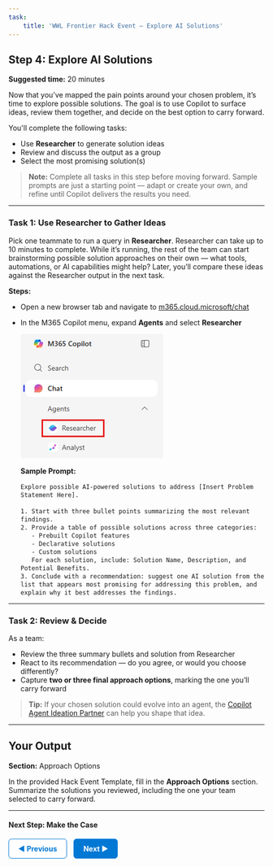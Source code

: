 ```yaml
---
task:
    title: 'WWL Frontier Hack Event – Explore AI Solutions'
---
```


## Step 4: Explore AI Solutions  

**Suggested time:** 20 minutes  

Now that you’ve mapped the pain points around your chosen problem, it’s time to explore possible solutions. The goal is to use Copilot to surface ideas, review them together, and decide on the best option to carry forward.  

You'll complete the following tasks:  

- Use **Researcher** to generate solution ideas  
- Review and discuss the output as a group  
- Select the most promising solution(s)

> **Note:** Complete all tasks in this step before moving forward. Sample prompts are just a starting point — adapt or create your own, and refine until Copilot delivers the results you need.

---

### Task 1: Use Researcher to Gather Ideas  

Pick one teammate to run a query in **Researcher**. Researcher can take up to 10 minutes to complete. While it’s running, the rest of the team can start brainstorming possible solution approaches on their own — what tools, automations, or AI capabilities might help? Later, you’ll compare these ideas against the Researcher output in the next task.

**Steps:**

- Open a new browser tab and navigate to <a href="https://m365.cloud.microsoft/chat" target="_blank">m365.cloud.microsoft/chat</a>
- In the M365 Copilot menu, expand **Agents** and select **Researcher**  

    ![Screenshot showing Researcher selected in M365 Copilot menu.](../Labs/Media/researcher.png)  

    **Sample Prompt:**  

    ```text
    Explore possible AI-powered solutions to address [Insert Problem Statement Here].  

    1. Start with three bullet points summarizing the most relevant findings.  
    2. Provide a table of possible solutions across three categories:  
       - Prebuilt Copilot features  
       - Declarative solutions  
       - Custom solutions  
       For each solution, include: Solution Name, Description, and Potential Benefits.  
    3. Conclude with a recommendation: suggest one AI solution from the list that appears most promising for addressing this problem, and explain why it best addresses the findings.
    ```  

---

### Task 2: Review & Decide  

As a team:  

- Review the three summary bullets and solution from Researcher  
- React to its recommendation — do you agree, or would you choose differently?  
- Capture **two or three final approach options**, marking the one you’ll carry forward  

> **Tip:** If your chosen solution could evolve into an agent, the <a href="https://aka.ms/2025jul-agentideation-engage" target="_blank">Copilot Agent Ideation Partner</a> can help you shape that idea.

---

## Your Output  

**Section:** Approach Options  

In the provided Hack Event Template, fill in the **Approach Options** section. Summarize the solutions you reviewed, including the one your team selected to carry forward.  

---

#### Next Step: Make the Case

<a href="https://microsoftlearning.github.io/Frontier-Hack-Event/Instructions/Labs/3-break-down-the-problem.html" 
   style="display:inline-block; padding:10px 18px; border:1px solid #0078D4; border-radius:6px; 
          background-color:#ffffff; color:#0078D4; font-weight:bold; text-decoration:none;">
   &#x25C0; Previous
</a>
<a href="https://microsoftlearning.github.io/Frontier-Hack-Event/Instructions/Labs/5-make-the-case.html" 
   style="display:inline-block; padding:10px 18px; border:1px solid #0078D4; border-radius:6px; 
          background-color:#0078D4; color:#ffffff; font-weight:bold; text-decoration:none; margin-left:10px;">
   Next &#x25B6;
</a>
